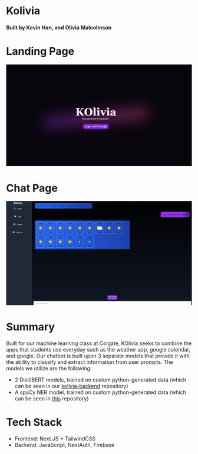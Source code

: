 # Kolivia
#### Built by Kevin Han, and Olivia Malcolmson

# Landing Page
![alt text](image-1.png)

# Chat Page
![chatbox](image.png)

# Summary
Built for our machine learning class at Colgate, KOlivia seeks to combine the apps that students use everyday such as the weather app, google calendar, and google.
Our chatbot is built upon 3 separate models that provide it with the ability to classify and extract information from user prompts.
The models we utilize are the following:
- 2 DistilBERT models, trained on custom python-generated data (which can be seen in our [kolivia-backend](https://github.com/khantact/kolivia-backend/tree/master) repository)
- A spaCy NER model, trained on custom python-generated data (which can be seen in [this](https://github.com/omalcolmson/KOlivia2) repository)

# Tech Stack

- Frontend: Next.JS + TailwindCSS
- Backend: JavaScript, NextAuth, Firebase  